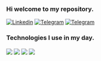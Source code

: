 ### Hi welcome to my repository.



[![Linkedin](https://img.shields.io/badge/LinkedIn-0077B5?style=for-the-badge&logo=linkedin&logoColor=white)](https://www.linkedin.com/in/joao-carlos-silva-bonfim-1a045b206/)
[![Telegram](https://img.shields.io/badge/Instagram-E4405F?style=for-the-badge&logo=instagram&logoColor=white)]()
[![Telegram](https://img.shields.io/badge/Telegram-2CA5E0?style=for-the-badge&logo=telegram&logoColor=white)](https://web.telegram.org/z/)


### Technologies I use in my day.
<div style=" display: inline_block">
<img align="center" src="https://img.shields.io/badge/React-20232A?style=for-the-badge&logo=react&logoColor=61DAFB"/>
<img align="center" src="https://img.shields.io/badge/Java-ED8B00?style=for-the-badge&logo=java&logoColor=white"/>
<img align="center" src="https://img.shields.io/badge/Spring-6DB33F?style=for-the-badge&logo=spring&logoColor=white"/>
<img align="center" src="https://img.shields.io/badge/MySQL-00000F?style=for-the-badge&logo=mysql&logoColor=white"/>
</div><br/>
